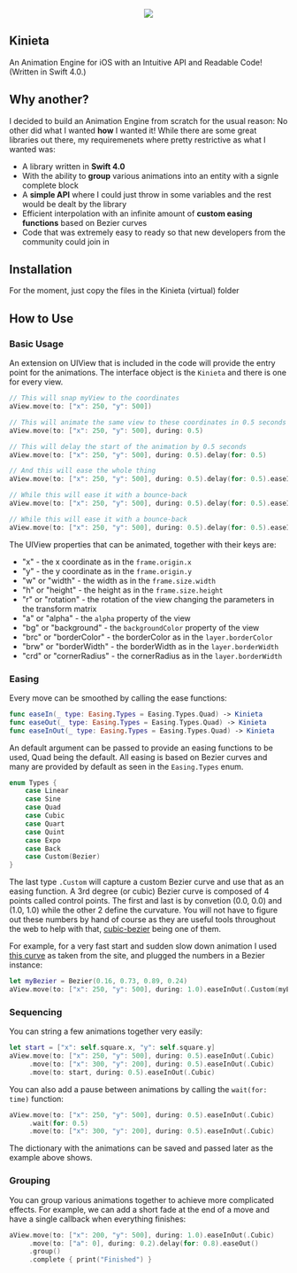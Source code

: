 <p align="center"> 
  <img src="https://github.com/mmick66/kinieta/blob/master/Kinieta_Logo.png">
</p>

## Kinieta
An Animation Engine for iOS with an Intuitive API and Readable Code! (Written in Swift 4.0.)

## Why another?

I decided to build an Animation Engine from scratch for the usual reason: No other did what I wanted **how** I wanted it! While there are some great libraries out there, my requiremenets where pretty restrictive as what I wanted was:

* A library written in **Swift 4.0**
* With the ability to **group** various animations into an entity with a  signle complete block
* A **simple API** where I could just throw in some variables and the rest would be dealt by the library
* Efficient interpolation with an infinite amount of **custom easing functions** based on Bezier curves
* Code that was extremely easy to ready so that new developers from the community could join in

## Installation

For the moment, just copy the files in the Kinieta (virtual) folder

## How to Use

### Basic Usage

An extension on UIView that is included in the code will provide the entry point for the animations. The interface object is the `Kinieta` and there is one for every view.

```swift
// This will snap myView to the coordinates
aView.move(to: ["x": 250, "y": 500])

// This will animate the same view to these coordinates in 0.5 seconds
aView.move(to: ["x": 250, "y": 500], during: 0.5)

// This will delay the start of the animation by 0.5 seconds
aView.move(to: ["x": 250, "y": 500], during: 0.5).delay(for: 0.5)

// And this will ease the whole thing
aView.move(to: ["x": 250, "y": 500], during: 0.5).delay(for: 0.5).easeInOut()

// While this will ease it with a bounce-back
aView.move(to: ["x": 250, "y": 500], during: 0.5).delay(for: 0.5).easeInOut(.Back)

// While this will ease it with a bounce-back
aView.move(to: ["x": 250, "y": 500], during: 0.5).delay(for: 0.5).easeInOut(.Back).complete { print("Finished") }
```

The UIView properties that can be animated, together with their keys are:
* "x" - the x coordinate as in the `frame.origin.x`
* "y" - the y coordinate as in the `frame.origin.y`
* "w" or "width" - the width as in the `frame.size.width`
* "h" or "height" - the height as in the `frame.size.height`
* "r" or "rotation" - the rotation of the view changing the parameters in the transform matrix
* "a" or "alpha" - the `alpha` property of the view 
* "bg" or "background" - the `backgroundColor` property of the view 
* "brc" or "borderColor" - the borderColor as in the `layer.borderColor`
* "brw" or "borderWidth" - the borderWidth as in the `layer.borderWidth`
* "crd" or "cornerRadius" - the cornerRadius as in the `layer.borderWidth`

### Easing

Every move can be smoothed by calling the ease functions:

```swift
func easeIn(_ type: Easing.Types = Easing.Types.Quad) -> Kinieta
func easeOut(_ type: Easing.Types = Easing.Types.Quad) -> Kinieta
func easeInOut(_ type: Easing.Types = Easing.Types.Quad) -> Kinieta
```

An default argument can be passed to provide an easing functions to be used, Quad being the default. All easing is based on Bezier curves and many are provided by default as seen in the `Easing.Types` enum. 

```swift
enum Types {
    case Linear
    case Sine
    case Quad
    case Cubic
    case Quart
    case Quint
    case Expo
    case Back
    case Custom(Bezier)
}
 ```
 
The last type `.Custom` will capture a custom Bezier curve and use that as an easing function. A 3rd degree (or cubic) Bezier curve is composed of 4 points called control points. The first and last is by convetion (0.0, 0.0) and (1.0, 1.0) while the other 2 define the curvature. You will not have to figure out these numbers by hand of course as they are useful tools throughout the web to help with that, [cubic-bezier](http://cubic-bezier.com/) being one of them. 

For example, for a very fast start and sudden slow down animation I used [this curve](http://cubic-bezier.com/#.16,.73,.89,.24) as taken from the site, and plugged the numbers in a Bezier instance:

```swift
let myBezier = Bezier(0.16, 0.73, 0.89, 0.24)
aView.move(to: ["x": 250, "y": 500], during: 1.0).easeInOut(.Custom(myBezier))
 ```

### Sequencing

You can string a few animations together very easily:

```swift
let start = ["x": self.square.x, "y": self.square.y]
aView.move(to: ["x": 250, "y": 500], during: 0.5).easeInOut(.Cubic)
     .move(to: ["x": 300, "y": 200], during: 0.5).easeInOut(.Cubic)
     .move(to: start, during: 0.5).easeInOut(.Cubic)
```

You can also add a pause between animations by calling the `wait(for: time)` function:

```swift
aView.move(to: ["x": 250, "y": 500], during: 0.5).easeInOut(.Cubic)
     .wait(for: 0.5)
     .move(to: ["x": 300, "y": 200], during: 0.5).easeInOut(.Cubic)
```

The dictionary with the animations can be saved and passed later as the example above shows.

### Grouping

You can group various animations together to achieve more complicated effects. For example, we can add a short fade at the end of a move and have a single callback when everything finishes:

```swift
aView.move(to: ["x": 200, "y": 500], during: 1.0).easeInOut(.Cubic)
     .move(to: ["a": 0], during: 0.2).delay(for: 0.8).easeOut()
     .group()
     .complete { print("Finished") }
```

